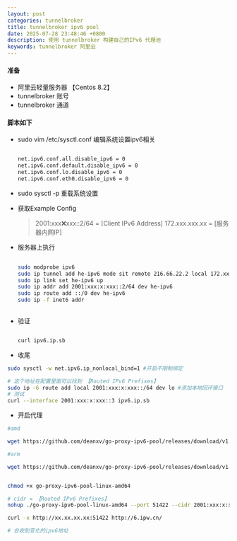 ```yaml
---
layout: post
categories: tunnelbroker
title: tunnelbroker ipv6 pool
date: 2025-07-28 23:48:46 +0800
description: 使用 tunnelbroker 构建自己的IPv6 代理池
keywords: tunnelbroker 阿里云 
---
```




#### 准备


* 阿里云轻量服务器 【Centos 8.2】
* tunnelbroker 账号
* tunnelbroker 通道



#### 脚本如下


* sudo vim /etc/sysctl.conf 编辑系统设置ipv6相关
    
    ```bash
    
    net.ipv6.conf.all.disable_ipv6 = 0
    net.ipv6.conf.default.disable_ipv6 = 0
    net.ipv6.conf.lo.disable_ipv6 = 0
    net.ipv6.conf.eth0.disable_ipv6 = 0
    
    
    ```
  
* sudo sysctl -p 重载系统设置

* 获取Example Config

    > 2001:xxx:x:xxx::2/64 = [Client IPv6 Address]
    > 172.xxx.xxx.xx = [服务器内网IP]

* 服务器上执行
    
  ```bash
    
  sudo modprobe ipv6
  sudo ip tunnel add he-ipv6 mode sit remote 216.66.22.2 local 172.xxx.xxx.xx ttl 255
  sudo ip link set he-ipv6 up
  sudo ip addr add 2001:xxx:x:xxx::2/64 dev he-ipv6
  sudo ip route add ::/0 dev he-ipv6
  sudo ip -f inet6 addr
    
  ```

* 验证 

    ```bash
    
    curl ipv6.ip.sb
    
    ```
  
* 收尾

```bash
sudo sysctl -w net.ipv6.ip_nonlocal_bind=1 #开启不限制绑定

# 这个地址在配置里面可以找到 【Routed IPv6 Prefixes】
sudo ip -6 route add local 2001:xxx:x:xxx::/64 dev lo #添加本地回环接口
# 测试
curl --interface 2001:xxx:x:xxx::3 ipv6.ip.sb
```


* 开启代理


```bash
#amd 

wget https://github.com/deanxv/go-proxy-ipv6-pool/releases/download/v1.0.0/go-proxy-ipv6-pool-linux-amd64

#arm

wget https://github.com/deanxv/go-proxy-ipv6-pool/releases/download/v1.0.0/go-proxy-ipv6-pool-linux-arm64


chmod +x go-proxy-ipv6-pool-linux-amd64

# cidr = 【Routed IPv6 Prefixes】
nohup ./go-proxy-ipv6-pool-linux-amd64 --port 51422 --cidr 2001:xxx:x:xxx::/64 > proxy.log 2>&1 &

curl -x http://xx.xx.xx.xx:51422 http://6.ipw.cn/

# 会收到变化的ipv6地址
```

